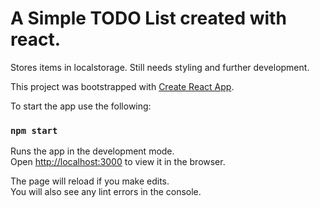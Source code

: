 # A Simple TODO List created with react.

Stores items in localstorage.
Still needs styling and further development.

This project was bootstrapped with [Create React App](https://github.com/facebook/create-react-app).

To start the app  use the following:

### `npm start`

Runs the app in the development mode.\
Open [http://localhost:3000](http://localhost:3000) to view it in the browser.

The page will reload if you make edits.\
You will also see any lint errors in the console.
